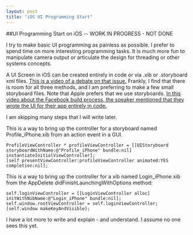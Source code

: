 ```yaml
--- 
layout: post 
title: "iOS UI Programming Start"
--- 
```


##UI Programming Start on iOS -- WORK IN PROGRESS - NOT DONE

I try to make basic UI programming as painless as possible.  I prefer to spend time on more interesting programming tasks.  It is much more fun to manipulate camera output or articulate the design for threading or other systems concepts.

A UI Screen in iOS can be created entirely in code or via .xib or .storyboard xml files.  [This is a video of a debate on that issue.](http://www.raywenderlich.com/51992/storyboards-vs-nibs-vs-code-the-great-debate) Frankly, I find that there is room for all three methods, and I am preferring to make a few small storyboard files.  Note that Apple prefers that we use storyboards.  [In this video about the Facebook build process, the speaker mentioned that they wrote the UI for their app entirely in code.](http://www.youtube.com/watch?v=I5RqcYzrY4Y&feature=youtu.be&t=15m20s)

I am skipping many steps that I will write later.

This is a way to bring up the controller for a storyboard named Profile_iPhone.xib from an action event in a GUI.

	ProfileViewController * profileViewController = [[UIStoryboard storyboardWithName:@"Profile_iPhone" bundle:nil] instantiateInitialViewController];
	[self presentViewController:profileViewController animated:YES completion:nil];

This is a way to bring up the controller for a xib named Login_iPhone.xib from the AppDelete didFinishLaunchingWithOptions method:

	self.loginViewController = [[LoginViewController alloc] initWithNibName:@"Login_iPhone" bundle:nil];
	self.window.rootViewController = self.loginViewController;
	[self.window makeKeyAndVisible];

I have a lot more to write and explain - and understand.  I assume no one sees this yet.
